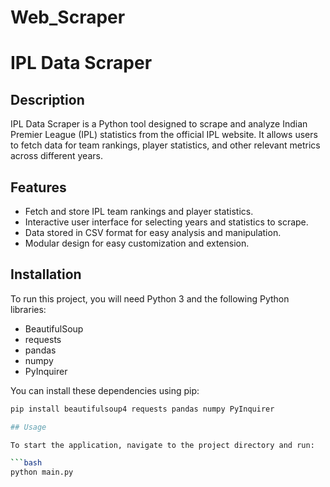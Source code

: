 # Web_Scraper

# IPL Data Scraper

## Description

IPL Data Scraper is a Python tool designed to scrape and analyze Indian Premier League (IPL) statistics from the official IPL website. It allows users to fetch data for team rankings, player statistics, and other relevant metrics across different years.

## Features

- Fetch and store IPL team rankings and player statistics.
- Interactive user interface for selecting years and statistics to scrape.
- Data stored in CSV format for easy analysis and manipulation.
- Modular design for easy customization and extension.

## Installation

To run this project, you will need Python 3 and the following Python libraries:

- BeautifulSoup
- requests
- pandas
- numpy
- PyInquirer

You can install these dependencies using pip:

```bash
pip install beautifulsoup4 requests pandas numpy PyInquirer

## Usage

To start the application, navigate to the project directory and run:

```bash
python main.py

